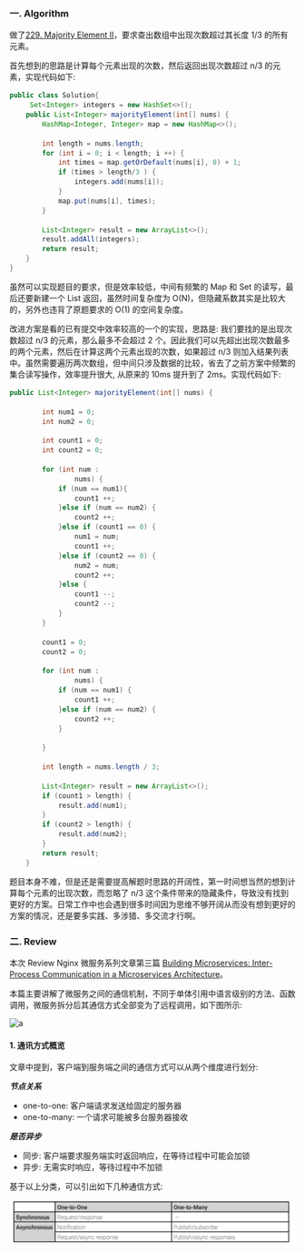 ### 一. Algorithm

做了[229. Majority Element II](https://leetcode.com/problems/majority-element-ii/)，要求查出数组中出现次数超过其长度 1/3 的所有元素。

首先想到的思路是计算每个元素出现的次数，然后返回出现次数超过 n/3 的元素，实现代码如下:

```Java
public class Solution{
	 Set<Integer> integers = new HashSet<>();
    public List<Integer> majorityElement(int[] nums) {
        HashMap<Integer, Integer> map = new HashMap<>();

        int length = nums.length;
        for (int i = 0; i < length; i ++) {
            int times = map.getOrDefault(nums[i], 0) + 1;
            if (times > length/3 ) {
                integers.add(nums[i]);
            }
            map.put(nums[i], times);
        }

        List<Integer> result = new ArrayList<>();
        result.addAll(integers);
        return result;
    }
}
```

虽然可以实现题目的要求，但是效率较低，中间有频繁的 Map 和 Set 的读写，最后还要新建一个 List 返回，虽然时间复杂度为 O(N)，但隐藏系数其实是比较大的，另外也违背了原题要求的 O(1) 的空间复杂度。

改进方案是看的已有提交中效率较高的一个的实现，思路是: 我们要找的是出现次数超过 n/3 的元素，那么最多不会超过 2 个。因此我们可以先超出出现次数最多的两个元素，然后在计算这两个元素出现的次数，如果超过 n/3 则加入结果列表中。虽然需要遍历两次数组，但中间只涉及数据的比较，省去了之前方案中频繁的集合读写操作，效率提升很大, 从原来的 10ms 提升到了 2ms。实现代码如下:

```Java
public List<Integer> majorityElement(int[] nums) {

        int num1 = 0;
        int num2 = 0;

        int count1 = 0;
        int count2 = 0;

        for (int num :
                nums) {
            if (num == num1){
                count1 ++;
            }else if (num == num2) {
                count2 ++;
            }else if (count1 == 0) {
                num1 = num;
                count1 ++;
            }else if (count2 == 0) {
                num2 = num;
                count2 ++;
            }else {
                count1 --;
                count2 --;
            }
        }

        count1 = 0;
        count2 = 0;

        for (int num :
                nums) {
            if (num == num1) {
                count1 ++;
            }else if (num == num2) {
                count2 ++;
            }

        }

        int length = nums.length / 3;

        List<Integer> result = new ArrayList<>();
        if (count1 > length) {
            result.add(num1);
        }
        if (count2 > length) {
            result.add(num2);
        }
        return result;
    }
```

题目本身不难，但是还是需要提高解题时思路的开阔性，第一时间想当然的想到计算每个元素的出现次数，而忽略了 n/3 这个条件带来的隐藏条件，导致没有找到更好的方案。日常工作中也会遇到很多时间因为思维不够开阔从而没有想到更好的方案的情况，还是要多实践、多涉猎、多交流才行啊。

### 二. Review

本次 Review Nginx 微服务系列文章第三篇 [Building Microservices: Inter-Process Communication in a Microservices Architecture](https://www.nginx.com/blog/building-microservices-inter-process-communication/)。

本篇主要讲解了微服务之间的通信机制，不同于单体引用中语言级别的方法、函数调用，微服务拆分后其通信方式全部变为了远程调用，如下图所示:

![a](https://www.nginx.com/wp-content/uploads/2015/07/Richardson-microservices-part3_monolith-vs-microservices.png)


#### 1. 通讯方式概览

文章中提到，客户端到服务端之间的通信方式可以从两个维度进行划分:

***节点关系***

- one-to-one: 客户端请求发送给固定的服务器
- one-to-many: 一个请求可能被多台服务器接收

***是否异步***

-  同步: 客户端要求服务端实时返回响应，在等待过程中可能会加锁
-  异步: 无需实时响应，等待过程中不加锁

基于以上分类，可以引出如下几种通信方式:

![](https://github.com/zouyingjie/arts/blob/master/image/QQ20190212-090049%402x.png)